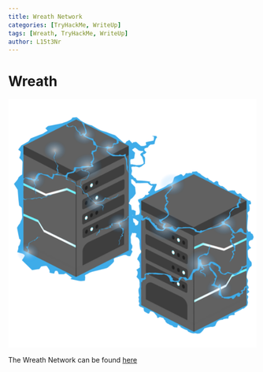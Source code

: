 ```yaml
---
title: Wreath Network
categories: [TryHackMe, WriteUp]
tags: [Wreath, TryHackMe, WriteUp]
author: L15t3Nr
---
```

# Wreath
<img src="/assets/img/wreath-writeup/wreath-network.png">

The Wreath Network can be found [here](https://tryhackme.com/room/wreath)

